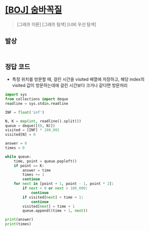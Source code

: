 # [[BOJ] 숨바꼭질](https://www.acmicpc.net/problem/12851)

> [그래프 이론] [그래프 탐색] [너비 우선 탐색]

## 발상

## <br>정답 코드

- 특정 위치를 방문할 때, 걸린 시간을 visited 배열에 저장하고, 해당 index의 visited 값이 방문하는데에 걸린 시간보다 크거나 같다면 방문처리

```python
import sys
from collections import deque
readline = sys.stdin.readline

INF = float('inf')

N, K = map(int, readline().split())
queue = deque([(0, N)])
visited = [INF] * 100_001
visited[N] = 0

answer = 0
times = 0

while queue:
    time, point = queue.popleft()
    if point == K:
        answer = time
        times += 1
        continue
    for next in [point + 1, point - 1, point * 2]:
        if next < 0 or next > 100_000:
            continue
        if visited[next] < time + 1:
            continue
        visited[next] = time + 1
        queue.append((time + 1, next))

print(answer)
print(times)
```

